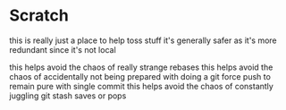 # Scratch

this is really just a place to help toss stuff
it's generally safer as it's more redundant since it's not local

this helps avoid the chaos of really strange rebases
this helps avoid the chaos of accidentally not being prepared with doing a git force push to remain pure with single commit
this helps avoid the chaos of constantly juggling git stash saves or pops

